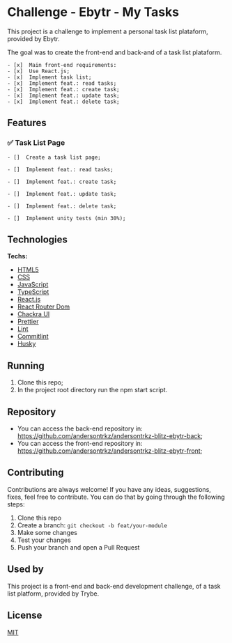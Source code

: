 # Challenge - Ebytr - My Tasks

This project is a challenge to implement a personal task list plataform, provided by Ebytr.

The goal was to create the front-end and back-and of a task list plataform.

    - [x]  Main front-end requirements:
    - [x]  Use React.js;
    - [x]  Implement task list;
    - [x]  Implement feat.: read tasks;
    - [x]  Implement feat.: create task;
    - [x]  Implement feat.: update task;
    - [x]  Implement feat.: delete task;


## Features

### ✅  Task List Page

    - []  Create a task list page;

    - []  Implement feat.: read tasks;
        
    - []  Implement feat.: create task;
    
    - []  Implement feat.: update task;
   
    - []  Implement feat.: delete task;
    
    - []  Implement unity tests (min 30%);



## Technologies

**Techs:**
- [HTML5](https://developer.mozilla.org/en-US/docs/Glossary/HTML5)
- [CSS](https://developer.mozilla.org/en-US/docs/Glossary/css)
- [JavaScript](https://developer.mozilla.org/en-US/docs/Glossary/JavaScript)
- [TypeScript](https://www.typescriptlang.org/)
- [React.js](https://reactjs.org/docs/getting-started.html)
- [React Router Dom](https://reactrouter.com/web/guides/quick-start)
- [Chackra UI](https://chakra-ui.com/docs/getting-started)
- [Prettier](https://www.npmjs.com/package/prettier)
- [Lint](https://www.npmjs.com/package/lint)
- [Commitlint](https://www.npmjs.com/package/commitlint)
- [Husky](https://www.npmjs.com/package/husky)


## Running

1. Clone this repo;
2. In the project root directory run the npm start script.


## Repository

- You can access the back-end repository in: https://github.com/andersontrkz/andersontrkz-blitz-ebytr-back;
- You can access the front-end repository in: https://github.com/andersontrkz/andersontrkz-blitz-ebytr-front;


## Contributing

Contributions are always welcome! If you have any ideas, suggestions, fixes, feel free to contribute. You can do that by going through the following steps:

1. Clone this repo
2. Create a branch: `git checkout -b feat/your-module`
3. Make some changes
4. Test your changes
5. Push your branch and open a Pull Request


## Used by

This project is a front-end and back-end development challenge, of a task list platform, provided by Trybe.


## License

[MIT](https://choosealicense.com/licenses/mit/)
